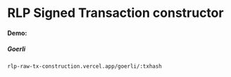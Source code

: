 # RLP Signed Transaction constructor


#### Demo:

##### Goerli
```
rlp-raw-tx-construction.vercel.app/goerli/:txhash
```